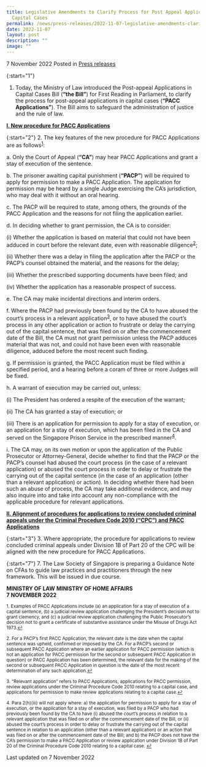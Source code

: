 ```yaml
---
title: Legislative Amendments to Clarify Process for Post Appeal Applications in
  Capital Cases
permalink: /news/press-releases/2022-11-07-legislative-amendments-clarify-process-post-appeal-applications-cc/
date: 2022-11-07
layout: post
description: ""
image: ""
---
```

7 November 2022 Posted in [Press releases](/news/press-releases)

{:start="1"}
1.	Today, the Ministry of Law introduced the Post-appeal Applications in Capital Cases Bill (<b>“the Bill”</b>) for First Reading in Parliament, to clarify the process for post-appeal applications in capital cases (<b>“PACC Applications”</b>). The Bill aims to safeguard the administration of justice and the rule of law. 

<b><u>I. New procedure for PACC Applications</u></b>

{:start="2"}
2.	The key features of the new procedure for PACC Applications are as follows<sup><a href="#fn1" id="ref1">1</a></sup>:

 a.	Only the Court of Appeal (<b>“CA”</b>) may hear PACC Applications and grant a stay of execution of the sentence.
		
b.	The prisoner awaiting capital punishment (<b>“PACP”</b>) will be required to apply for permission to make a PACC Application. The application for permission may be heard by a single Judge exercising the CA’s jurisdiction, who may deal with it without an oral hearing. 

c.	The PACP will be required to state, among others, the grounds of the PACC Application and the reasons for not filing the application earlier.

d.	In deciding whether to grant permission, the CA is to consider:
 
(i)	Whether the application is based on material that could not have been adduced in court before the relevant date, even with reasonable diligence<sup><a href="#fn2" id="ref2">2</a></sup>;  

(ii)	Whether there was a delay in filing the application after the PACP or the PACP’s counsel obtained the material, and the reasons for the delay; 

(iii)	Whether the prescribed supporting documents have been filed; and

(iv)	Whether the application has a reasonable prospect of success.

e.	The CA may make incidental directions and interim orders.

f.	Where the PACP had previously been found by the CA to have abused the court’s process in a relevant application<sup><a href="#fn3" id="ref3">3</a></sup>,  or to have abused the court’s process in any other application or action to frustrate or delay the carrying out of the capital sentence, that was filed on or after the commencement date of the Bill, the CA must not grant permission unless the PACP adduces material that was not, and could not have been even with reasonable diligence, adduced before the most recent such finding.

g.	If permission is granted, the PACC Application must be filed within a specified period, and a hearing before a coram of three or more Judges will be fixed.

h.	A warrant of execution may be carried out, unless:

(i)	The President has ordered a respite of the execution of the warrant;

(ii)	The CA has granted a stay of execution; or 

(iii)	There is an application for permission to apply for a stay of execution, or an application for a stay of execution, which has been filed in the CA and served on the Singapore Prison Service in the prescribed manner<sup><a href="#fn4" id="ref4">4</a></sup>. 

i.	The CA may, on its own motion or upon the application of the Public Prosecutor or Attorney-General, decide whether to find that the PACP or the PACP’s counsel had abused the court process (in the case of a relevant application) or abused the court process in order to delay or frustrate the carrying out of the capital sentence (in the case of an application (other than a relevant application) or action). In deciding whether there had been such an abuse of process, the CA may take additional evidence, and may also inquire into and take into account any non-compliance with the applicable procedure for relevant applications.

<b><u>II. Alignment of procedures for applications to review concluded criminal appeals under the Criminal Procedure Code 2010 (“CPC”) and PACC Applications</u></b>

{:start="3"}
3.	Where appropriate, the procedure for applications to review concluded criminal appeals under Division 1B of Part 20 of the CPC will be aligned with the new procedure for PACC Applications.
 
{:start="7"}
7.	The Law Society of Singapore is preparing a Guidance Note on CFAs to guide law practices and practitioners through the new framework. This will be issued in due course. 


**MINISTRY OF LAW**
**MINISTRY OF HOME AFFAIRS**
<br>**7 NOVEMBER 2022**


<p><sup id="fn1">1. Examples of PACC Applications include (a) an application for a stay of execution of a capital sentence, (b) a judicial review application challenging the President’s decision not to grant clemency, and (c) a judicial review application challenging the Public Prosecutor’s decision not to grant a certificate of substantive assistance under the Misuse of Drugs Act 1973.<a href="#ref1" title="Jump back to footnote 1 in the text.">↩</a></sup></p>

<p><sup id="fn2">2. For a PACP’s first PACC Application, the relevant date is the date when the capital sentence was upheld, confirmed or imposed by the CA. For a PACP’s second or subsequent PACC Application where an earlier application for PACC permission (which is not an application for PACC permission for the second or subsequent PACC Application in question) or PACC Application has been determined, the relevant date for the making of the second or subsequent PACC Application in question is the date of the most recent determination of any such application.<a href="#ref2" title="Jump back to footnote 2 in the text.">↩</a></sup></p>

<p><sup id="fn3">3. “Relevant application” refers to PACC Applications, applications for PACC permission, review applications under the Criminal Procedure Code 2010 relating to a capital case, and applications for permission to make review applications relating to a capital case.<a href="#ref3" title="Jump back to footnote 3 in the text.">↩</a></sup></p>

<p><sup id="fn4">4. Para 2(h)(iii) will not apply where: 
a) the application for permission to apply for a stay of execution, or the application for a stay of execution, was filed by a PACP who had previously been found by the CA to have (i) abused the court’s process in relation to a relevant application that was filed on or after the commencement date of the Bill, or (ii) abused the court’s process in order to delay or frustrate the carrying out of the capital sentence in relation to an application (other than a relevant application) or an action that was filed on or after the commencement date of the Bill; and 
b) the PACP does not have the CA’s permission to make a PACC Application or review application under Division 1B of Part 20 of the Criminal Procedure Code 2010 relating to a capital case.
<a href="#ref4" title="Jump back to footnote 4 in the text.">↩</a></sup></p>
 
<p class="right-side-updated">Last updated on 7 November 2022</p>